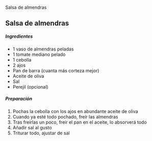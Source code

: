 Salsa de almendras

## Salsa de almendras

##### Ingredientes

* 1 vaso de almendras peladas
* 1 tomate mediano pelado
* 1 cebolla
* 2 ajos
* Pan de barra (cuanta más corteza mejor)
* Aceite de oliva
* Sal
* Perejil (opcional)

##### Preparación

1. Pochas la cebolla con los ajos en abundante aceite de oliva
2. Cuando ya esté todo pochado, freír las almendras
3. Tras freírlas un poco, freír el pan en el aceite, lo absorverá todo
4. Añadir sal al gusto
5. Triturar todo, ajustar de sal